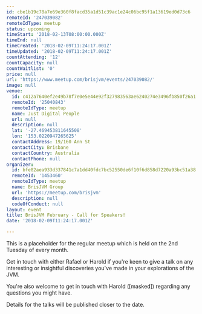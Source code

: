 ```yaml
---
id: cbe1b19c78a7e69e360f8facd35a1d51c39ac1e24c06bc95f1a13619ed0d73c6
remoteId: '247039082'
remoteIdType: meetup
status: upcoming
timeStart: '2018-02-13T08:00:00.000Z'
timeEnd: null
timeCreated: '2018-02-09T11:24:17.001Z'
timeUpdated: '2018-02-09T11:24:17.001Z'
countAttending: '12'
countCapacity: null
countWaitlist: '0'
price: null
url: 'https://www.meetup.com/brisjvm/events/247039082/'
image: null
venue:
  id: c412a7640ef2e49b78f7e0e5e44e92f327983563ae6240274e3496fb850f26a1
  remoteId: '25040843'
  remoteIdType: meetup
  name: Just Digital People
  url: null
  description: null
  lat: '-27.469453811645508'
  lon: '153.0220947265625'
  contactAddress: 19/160 Ann St
  contactCity: Brisbane
  contactCountry: Australia
  contactPhone: null
organizer:
  id: bfe82aea933d337841c7a1dd40fdc7bc52550de6f10f6d858d7220a93bc51a38
  remoteId: '1453460'
  remoteIdType: meetup
  name: BrisJVM Group
  url: 'https://meetup.com/brisjvm'
  description: null
  codeOfConduct: null
layout: event
title: BrisJVM February - Call for Speakers!
date: '2018-02-09T11:24:17.001Z'

---
```

<p>This is a placeholder for the regular meetup which is held on the 2nd Tuesday of every month.</p> <p>Get in touch with either Rafael or Harold if you're keen to give a talk on any interesting or insightful discoveries you've made in your explorations of the JVM.</p> <p>You're also welcome to get in touch with Harold ([masked]) regarding any questions you might have.</p> <p>Details for the talks will be published closer to the date.</p>
